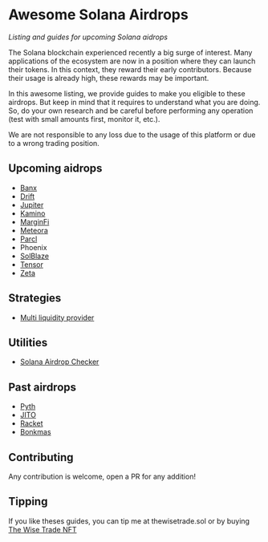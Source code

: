 # Awesome Solana Airdrops

*Listing and guides for upcoming Solana aidrops*

The Solana blockchain experienced recently a big surge of interest. Many applications of the ecosystem
are now in a position where they can launch their tokens. In this context, they reward their early contributors.
Because their usage is already high, these rewards may be important.

In this awesome listing, we provide guides to make you eligible to these airdrops. But keep in mind that
it requires to understand what you are doing. So, do your own research and be careful before performing
any operation (test with small amounts first, monitor it, etc.).

We are not responsible to any loss due to the usage of this platform or due to a wrong trading position.

## Upcoming aidrops

* [Banx](https://github.com/defilogist/awesome-solana-airdrops/blob/main/guides/banx.md)
* [Drift](https://github.com/defilogist/awesome-solana-airdrops/blob/main/guides/drift.md)
* [Jupiter](https://github.com/defilogist/awesome-solana-airdrops/blob/main/guides/jupiter.md)
* [Kamino](https://github.com/defilogist/awesome-solana-airdrops/blob/main/guides/kamino.md)
* [MarginFi](https://github.com/defilogist/awesome-solana-airdrops/blob/main/guides/marginfi.md)
* [Meteora](https://github.com/defilogist/awesome-solana-airdrops/blob/main/guides/meteora.md)
* [Parcl](https://github.com/defilogist/awesome-solana-airdrops/blob/main/guides/parcl.md)
* Phoenix
* [SolBlaze](https://github.com/defilogist/awesome-solana-airdrops/blob/main/guides/solblaze.md)
* [Tensor](https://github.com/defilogist/awesome-solana-airdrops/blob/main/guides/tensor.md)
* [Zeta](https://github.com/defilogist/awesome-solana-airdrops/blob/main/guides/zeta.md)

## Strategies

* [Multi liquidity provider](https://github.com/defilogist/awesome-solana-airdrops/blob/main/guides/multi-liquidity-provider.md)

## Utilities

* [Solana Airdrop Checker](https://solana-airdrop-checker.solworks.dev/)

## Past airdrops

* [Pyth](https://pyth.network/)
* [JITO](https://www.jito.wtf/)
* [Racket](https://racket.wtf/)
* [Bonkmas](https://bonkmas.com/)

## Contributing

Any contribution is welcome, open a PR for any addition!

## Tipping

If you like theses guides, you can tip me at thewisetrade.sol or by buying [The Wise Trade NFT](https://exchange.art/editions/9rukfGYfTxpmiRFrGvhSSCASsqhgsWGundBHNQB2vKPy)
